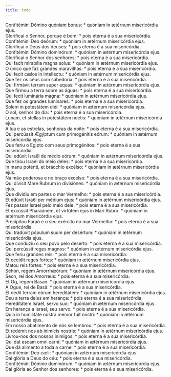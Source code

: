 ```yaml
---
title: todo
---
```

<div class="dropcap text-justify">Confitémini Dómino quóniam bonus: * quóniam in ætérnum misericórdia ejus.</div>
<div class="dropcap text-justify">Glorificai o Senhor, porque é bom: * pois eterna é a sua misericórdia.</div>
<div class="text-justify">Confitémini Deo deórum: * quóniam in ætérnum misericórdia ejus.</div>
<div class="text-justify">Glorificai o Deus dos deuses: * pois eterna é a sua misericórdia.</div>
<div class="text-justify">Confitémini Dómino dominórum: * quóniam in ætérnum misericórdia ejus.</div>
<div class="text-justify">Glorificai o Senhor dos senhores: * pois eterna é a sua misericórdia.</div>
<div class="text-justify">Qui facit mirabília magna solus: * quóniam in ætérnum misericórdia ejus.</div>
<div class="text-justify">O único que faz grandes maravilhas: * pois eterna é a sua misericórdia.</div>
<div class="text-justify">Qui fecit cælos in intelléctu: * quóniam in ætérnum misericórdia ejus.</div>
<div class="text-justify">Que fez os céus com sabedoria: * pois eterna é a sua misericórdia.</div>
<div class="text-justify">Qui firmávit terram super aquas: * quóniam in ætérnum misericórdia ejus.</div>
<div class="text-justify">Que firmou a terra sobre as águas: * pois eterna é a sua misericórdia.</div>
<div class="text-justify">Qui fecit luminária magna: * quóniam in ætérnum misericórdia ejus.</div>
<div class="text-justify">Que fez os grandes luminares: * pois eterna é a sua misericórdia.</div>
<div class="text-justify">Solem in potestátem diéi: * quóniam in ætérnum misericórdia ejus.</div>
<div class="text-justify">O sol, senhor do dia: * pois eterna é a sua misericórdia.</div>
<div class="text-justify">Lunam, et stellas in potestátem noctis: * quóniam in ætérnum misericórdia ejus.</div>
<div class="text-justify">A lua e as estrelas, senhoras da noite: * pois eterna é a sua misericórdia.</div>
<div class="text-justify">Qui percússit Ægýptum cum primogénitis eórum: * quóniam in ætérnum misericórdia ejus.</div>
<div class="text-justify">Que feriu o Egipto com seus primogénitos: * pois eterna é a sua misericórdia.</div>
<div class="text-justify">Qui edúxit Israël de médio eórum: * quóniam in ætérnum misericórdia ejus.</div>
<div class="text-justify">Que tirou Israel do meio deles: * pois eterna é a sua misericórdia.</div>
<div class="text-justify">In manu poténti, et brácchio excélso: * quóniam in ætérnum misericórdia ejus.</div>
<div class="text-justify">Na mão poderosa e no braço excelso: * pois eterna é a sua misericórdia.</div>
<div class="text-justify">Qui divísit Mare Rubrum in divisiónes: * quóniam in ætérnum misericórdia ejus.</div>
<div class="text-justify">Que dividiu em partes o mar Vermelho: * pois eterna é a sua misericórdia.</div>
<div class="text-justify">Et edúxit Israël per médium ejus: * quóniam in ætérnum misericórdia ejus.</div>
<div class="text-justify">Fez passar Israel pelo meio dele: * pois eterna é a sua misericórdia.</div>
<div class="text-justify">Et excússit Pharaónem, et virtútem ejus in Mari Rubro: * quóniam in ætérnum misericórdia ejus.</div>
<div class="text-justify">Precipitou Faraó e o seu exército no mar Vermelho: * pois eterna é a sua misericórdia.</div>
<div class="text-justify">Qui tradúxit pópulum suum per desértum: * quóniam in ætérnum misericórdia ejus.</div>
<div class="text-justify">Que conduziu o seu povo pelo deserto: * pois eterna é a sua misericórdia.</div>
<div class="text-justify">Qui percússit reges magnos: * quóniam in ætérnum misericórdia ejus.</div>
<div class="text-justify">Que feriu grandes reis: * pois eterna é a sua misericórdia.</div>
<div class="text-justify">Et occídit reges fortes: * quóniam in ætérnum misericórdia ejus.</div>
<div class="text-justify">Matou reis fortes: * pois eterna é a sua misericórdia.</div>
<div class="text-justify">Sehon, regem Amorrhæórum: * quóniam in ætérnum misericórdia ejus.</div>
<div class="text-justify">Seon, rei dos Amorreus: * pois eterna é a sua misericórdia.</div>
<div class="text-justify">Et Og, regem Basan: * quóniam in ætérnum misericórdia ejus.</div>
<div class="text-justify">A Ogue, rei de Basã: * pois eterna é a sua misericórdia.</div>
<div class="text-justify">Et dedit terram eórum hereditátem: * quóniam in ætérnum misericórdia ejus.</div>
<div class="text-justify">Deu a terra deles em herança: * pois eterna é a sua misericórdia.</div>
<div class="text-justify">Hereditátem Israël, servo suo: * quóniam in ætérnum misericórdia ejus.</div>
<div class="text-justify">Em herança a Israel, seu servo: * pois eterna é a sua misericórdia.</div>
<div class="text-justify">Quia in humilitáte nostra memor fuit nostri: * quóniam in ætérnum misericórdia ejus.</div>
<div class="text-justify">Em nosso abatimento de nós se lembrou: * pois eterna é a sua misericórdia.</div>
<div class="text-justify">Et redémit nos ab inimícis nostris: * quóniam in ætérnum misericórdia ejus.</div>
<div class="text-justify">Livrou-nos dos nossos inimigos: * pois eterna é a sua misericórdia.</div>
<div class="text-justify">Qui dat escam omni carni: * quóniam in ætérnum misericórdia ejus.</div>
<div class="text-justify">Que dá alimento a toda a carne: * pois eterna é a sua misericórdia.</div>
<div class="text-justify">Confitémini Deo cæli: * quóniam in ætérnum misericórdia ejus.</div>
<div class="text-justify">Dai glória a Deus do céu: * pois eterna é a sua misericórdia.</div>
<div class="text-justify">Confitémini Dómino dominórum: * quóniam in ætérnum misericórdia ejus.</div>
<div class="text-justify">Dai glória ao Senhor dos senhores: * pois eterna é a sua misericórdia.</div>
